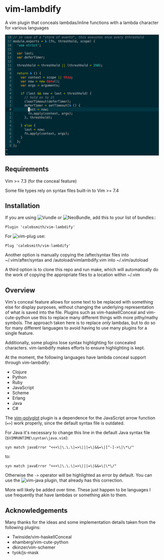vim-lambdify
=====================

A vim plugin that conceals lambdas/inline functions with a lambda character for
various languages


![vim-lambdify-example](example/screenshot.png)


Requirements
------------
Vim >= 7.3 (for the conceal feature)

Some file types rely on syntax files built-in to Vim >= 7.4

Installation
------------

If you are using ![Vundle](https://github.com/VundleVim/Vundle.vim) or ![NeoBundle](https://github.com/Shougo/neobundle.vim), add this to your list of bundles::

    Plugin 'calebsmith/vim-lambdify'

For ![vim-plug](https://github.com/junegunn/vim-plug) use:

    Plug 'calebsmith/vim-lambdify'

Another option is manually copying the /after/syntax files into
~/.vim/after/syntax and /autoload/vimlambdify.vim into ~/.vim/autoload

A third option is to clone this repo and run make, which will automatically
do the work of copying the appropriate files to a location within ~/.vim

Overview
--------

Vim's conceal feature allows for some text to be replaced with something else
for display purposes, without changing the underlying representation of what
is saved into the file. Plugins such as vim-haskellConceal and vim-cute-python
use this to replace many different things with more pithy/mathy symbols. The
approach taken here is to replace *only* lambdas, but to do so for many
different languages to avoid having to use many plugins for a single feature.

Additionally, some plugins lose syntax highlighting for concealed characters.
vim-lambdify makes efforts to ensure highlighting is kept.

At the moment, the following languages have lambda conceal support through
vim-lambdify:

- Clojure
- Python
- Ruby
- JavaScript
- Scheme
- Erlang
- Java
- C#

The [vim-polyglot](https://github.com/sheerun/vim-polyglot) plugin is a dependence for the JavaScript arrow function (`=>`)  work properly, since the default syntax file is outdated.

For Java it's necessary to change this line in the default Java syntax file (`$VIMRUNTIME\syntax\java.vim`):

```vim
syn match javaError "<<<\|\.\.\|=>\|||=\|&&=\|[^-]->\|\*\/"
```

to:

```vim
syn match javaError "<<<\|\.\.\|=>\|||=\|&&=\|\*\/"
```
Otherwise the `->` operator will be highlighted as error by default. You can use the ![vim-java](https://github.com/vim-jp/vim-java) plugin, that already has this correction.

More will likely be added over time. These just happen to be languages I use
frequently that have lambdas or something akin to them.

Acknowledgements
----------------
Many thanks for the ideas and some implementation details taken from the
following plugins:

- Twinside/vim-haskellConceal
- ehamberg/vim-cute-python
- dkinzer/vim-schemer
- tyok/js-mask
